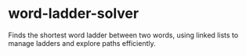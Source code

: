 # word-ladder-solver
Finds the shortest word ladder between two words, using linked lists to manage ladders and explore paths efficiently.
